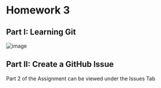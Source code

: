 # Homework 3 
##  Part I: Learning Git
![image](https://user-images.githubusercontent.com/44238558/111915855-a24d7700-8a4e-11eb-850f-c7905d772fd0.png)
##  Part II: Create a GitHub Issue
Part 2 of the Assignment can be viewed under the Issues Tab
